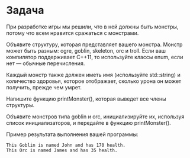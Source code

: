 # Задача
При разработке игры мы решили, что в ней должны быть монстры, потому что всем
нравится сражаться с монстрами. 

Объявите структуру, которая представляет вашего
монстра. Монстр может быть разным: ogre, goblin, skeleton, orc и troll. Если
ваш компилятор поддерживает C++11, то используйте классы enum, если нет —
обычные перечисления.

Каждый монстр также должен иметь имя (используйте std::string) и количество
здоровья, которое отображает, сколько урона он может получить, прежде чем
умрет. 

Напишите функцию printMonster(), которая выведет все члены структуры.

Объявите монстров типа goblin и orc, инициализируйте их, используя список
инициализаторов, и передайте в функцию printMonster().

Пример результата выполнения вашей программы:
```
This Goblin is named John and has 170 health.
This Orc is named James and has 35 health.
```
